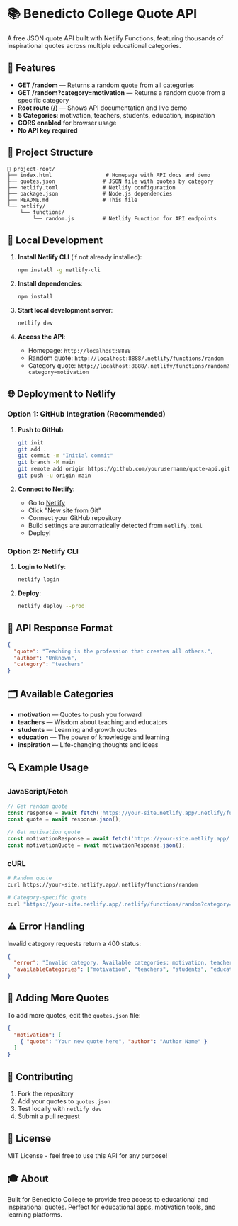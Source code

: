 # 📚 Benedicto College Quote API

A free JSON quote API built with Netlify Functions, featuring thousands of inspirational quotes across multiple educational categories.

## 🚀 Features

- **GET /random** — Returns a random quote from all categories
- **GET /random?category=motivation** — Returns a random quote from a specific category
- **Root route (/)** — Shows API documentation and live demo
- **5 Categories**: motivation, teachers, students, education, inspiration
- **CORS enabled** for browser usage
- **No API key required**

## 📁 Project Structure

```
📁 project-root/
├── index.html                 # Homepage with API docs and demo
├── quotes.json               # JSON file with quotes by category
├── netlify.toml              # Netlify configuration
├── package.json              # Node.js dependencies
├── README.md                 # This file
└── netlify/
    └── functions/
        └── random.js         # Netlify Function for API endpoints
```

## 🔧 Local Development

1. **Install Netlify CLI** (if not already installed):
   ```bash
   npm install -g netlify-cli
   ```

2. **Install dependencies**:
   ```bash
   npm install
   ```

3. **Start local development server**:
   ```bash
   netlify dev
   ```

4. **Access the API**:
   - Homepage: `http://localhost:8888`
   - Random quote: `http://localhost:8888/.netlify/functions/random`
   - Category quote: `http://localhost:8888/.netlify/functions/random?category=motivation`

## 🌐 Deployment to Netlify

### Option 1: GitHub Integration (Recommended)

1. **Push to GitHub**:
   ```bash
   git init
   git add .
   git commit -m "Initial commit"
   git branch -M main
   git remote add origin https://github.com/yourusername/quote-api.git
   git push -u origin main
   ```

2. **Connect to Netlify**:
   - Go to [Netlify](https://netlify.com)
   - Click "New site from Git"
   - Connect your GitHub repository
   - Build settings are automatically detected from `netlify.toml`
   - Deploy!

### Option 2: Netlify CLI

1. **Login to Netlify**:
   ```bash
   netlify login
   ```

2. **Deploy**:
   ```bash
   netlify deploy --prod
   ```

## 📄 API Response Format

```json
{
  "quote": "Teaching is the profession that creates all others.",
  "author": "Unknown",
  "category": "teachers"
}
```

## 🗂️ Available Categories

- **motivation** — Quotes to push you forward
- **teachers** — Wisdom about teaching and educators
- **students** — Learning and growth quotes
- **education** — The power of knowledge and learning
- **inspiration** — Life-changing thoughts and ideas

## 🔍 Example Usage

### JavaScript/Fetch
```javascript
// Get random quote
const response = await fetch('https://your-site.netlify.app/.netlify/functions/random');
const quote = await response.json();

// Get motivation quote
const motivationResponse = await fetch('https://your-site.netlify.app/.netlify/functions/random?category=motivation');
const motivationQuote = await motivationResponse.json();
```

### cURL
```bash
# Random quote
curl https://your-site.netlify.app/.netlify/functions/random

# Category-specific quote
curl "https://your-site.netlify.app/.netlify/functions/random?category=education"
```

## ⚠️ Error Handling

Invalid category requests return a 400 status:
```json
{
  "error": "Invalid category. Available categories: motivation, teachers, students, education, inspiration",
  "availableCategories": ["motivation", "teachers", "students", "education", "inspiration"]
}
```

## 📝 Adding More Quotes

To add more quotes, edit the `quotes.json` file:

```json
{
  "motivation": [
    { "quote": "Your new quote here", "author": "Author Name" }
  ]
}
```

## 🤝 Contributing

1. Fork the repository
2. Add your quotes to `quotes.json`
3. Test locally with `netlify dev`
4. Submit a pull request

## 📜 License

MIT License - feel free to use this API for any purpose!

## 🎓 About

Built for Benedicto College to provide free access to educational and inspirational quotes. Perfect for educational apps, motivation tools, and learning platforms.
